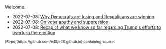 Welcome.

* 2022-07-08: [Why Democrats are losing and Republicans are winning](2022-07-08-democrats-are-losing.html)
* 2022-07-08: [On voter apathy and suppression](2022-07-08-voter-apathy-and-suppression.html)
* 2022-07-08: [Recap of what we know so far regarding Trump's efforts
  to overturn the election](2022-07-08-trump-insurrection.html)

<small>
[Repo](https://github.com/e40/e40.github.io) containing source.
</small>
